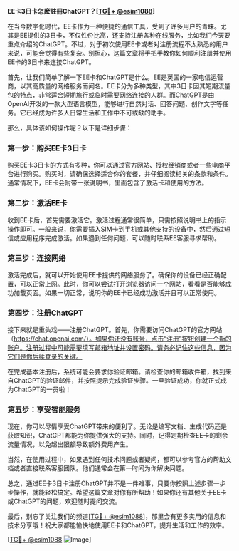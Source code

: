 **EE卡3日卡怎麽註冊ChatGPT？[[TG💪+ @esim1088](https://t.me/s/esim1088)]**

在当今数字化时代，EE卡作为一种便捷的通信工具，受到了许多用户的青睐。尤其是EE提供的3日卡，不仅性价比高，还支持注册各种在线服务，比如我们今天要重点介绍的ChatGPT。不过，对于初次使用EE卡或者对注册流程不太熟悉的用户来说，可能会觉得有些复杂。别担心，这篇文章将手把手教你如何顺利注册并使用EE卡的3日卡来连接ChatGPT。

首先，让我们简单了解一下EE卡和ChatGPT是什么。EE是英国的一家电信运营商，以其高质量的网络服务而闻名。EE卡分为多种类型，其中3日卡因其短期流量包的特点，非常适合短期旅行或临时需要网络连接的人群。而ChatGPT是由OpenAI开发的一款大型语言模型，能够进行自然对话、回答问题、创作文字等任务。它已经成为许多人日常生活和工作中不可或缺的助手。

那么，具体该如何操作呢？以下是详细步骤：

### 第一步：购买EE卡3日卡

购买EE卡3日卡的方式有多种，你可以通过官方网站、授权经销商或者一些电商平台进行购买。购买时，请确保选择适合你的套餐，并仔细阅读相关的条款和条件。通常情况下，EE卡会附带一张说明书，里面包含了激活卡和使用的方法。

### 第二步：激活EE卡

收到EE卡后，首先需要激活它。激活过程通常很简单，只需按照说明书上的指示操作即可。一般来说，你需要插入SIM卡到手机或其他支持的设备中，然后通过短信或应用程序完成激活。如果遇到任何问题，可以随时联系EE客服寻求帮助。

### 第三步：连接网络

激活完成后，就可以开始使用EE卡提供的网络服务了。确保你的设备已经正确配置，可以正常上网。此时，你可以尝试打开浏览器访问一个网站，看看是否能够成功加载页面。如果一切正常，说明你的EE卡已经成功激活并且可以正常使用。

### 第四步：注册ChatGPT

接下来就是重头戏——注册ChatGPT。首先，你需要访问ChatGPT的官方网站（https://chat.openai.com/）。如果你还没有账号，点击“注册”按钮创建一个新的账户。注册过程中可能需要填写邮箱地址并设置密码。请务必记住这些信息，因为它们是你后续登录的关键。

在完成基本注册后，系统可能会要求你验证邮箱。请检查你的邮箱收件箱，找到来自ChatGPT的验证邮件，并按照提示完成验证步骤。一旦验证成功，你就正式成为ChatGPT的一员啦！

### 第五步：享受智能服务

现在，你可以尽情享受ChatGPT带来的便利了。无论是编写文档、生成代码还是获取知识，ChatGPT都能为你提供强大的支持。同时，记得定期检查EE卡的剩余流量情况，以免超出限额导致额外费用产生。

当然，在使用过程中，如果遇到任何技术问题或者疑问，都可以参考官方的帮助文档或者直接联系客服团队。他们通常会在第一时间为你解决问题。

总之，通过EE卡3日卡注册ChatGPT并不是一件难事，只要你按照上述步骤一步步操作，就能轻松搞定。希望这篇文章对你有所帮助！如果你还有其他关于EE卡或ChatGPT的问题，欢迎随时提问交流。

最后，别忘了关注我们的频道[[TG💪+ @esim1088](https://t.me/s/esim1088)]，那里会有更多实用的信息和技术分享哦！祝大家都能愉快地使用EE卡和ChatGPT，提升生活和工作的效率。

[[TG💪+ @esim1088](https://t.me/s/esim1088) ![Image](https://i.postimg.cc/4NQfJmqS/Snipaste-2025-05-13-00-14-12.png)]